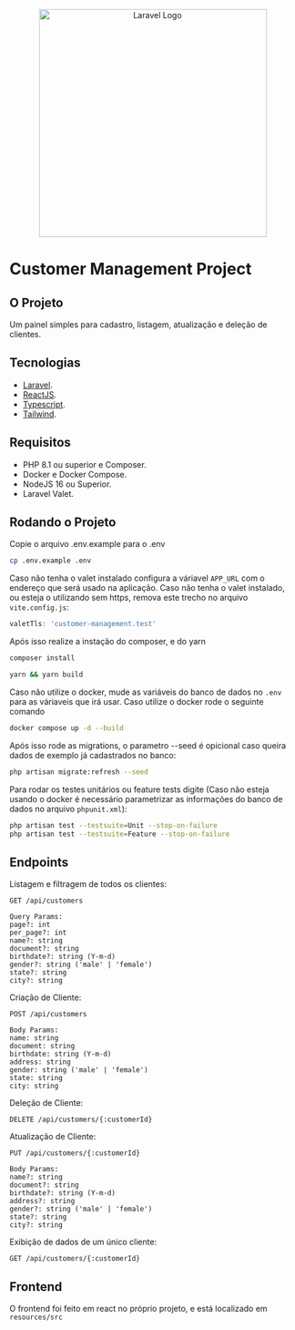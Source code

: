 <p align="center"><a href="https://laravel.com" target="_blank"><img src="https://raw.githubusercontent.com/laravel/art/master/logo-lockup/5%20SVG/2%20CMYK/1%20Full%20Color/laravel-logolockup-cmyk-red.svg" width="400" alt="Laravel Logo"></a></p>

# Customer Management Project

## O Projeto

Um painel simples para cadastro, listagem, atualização e deleção de clientes.

## Tecnologias

- [Laravel](https://laravel.com/).
- [ReactJS](https://react.dev).
- [Typescript](https://www.typescriptlang.org).
- [Tailwind](https://tailwindcss.com).

## Requisitos

- PHP 8.1 ou superior e Composer.
- Docker e Docker Compose.
- NodeJS 16 ou Superior.
- Laravel Valet.

## Rodando o Projeto

Copie o arquivo .env.example para o .env

```zsh
cp .env.example .env
```

Caso não tenha o valet instalado configura a váriavel `APP_URL` com o endereço que será usado na aplicação.
Caso não tenha o valet instalado, ou esteja o utilizando sem https, remova este trecho no arquivo `vite.config.js`:

```javascript
valetTls: 'customer-management.test'
```

Após isso realize a instação do composer, e do yarn

```zsh
composer install
```

```zsh
yarn && yarn build
```

Caso não utilize o docker, mude as variáveis do banco de dados no `.env` para as váriaveis que irá usar.
Caso utilize o docker rode o seguinte comando

```zsh
docker compose up -d --build
```

Após isso rode as migrations, o parametro --seed é opicional caso queira dados de exemplo já cadastrados no banco:

```zsh
php artisan migrate:refresh --seed
```

Para rodar os testes unitários ou feature tests digite (Caso não esteja usando o docker é necessário parametrizar as
informações do banco de dados no arquivo `phpunit.xml`):

```zsh
php artisan test --testsuite=Unit --stop-on-failure
php artisan test --testsuite=Feature --stop-on-failure
```

## Endpoints

Listagem e filtragem de todos os clientes:

`GET /api/customers`

```
Query Params:
page?: int
per_page?: int
name?: string
document?: string
birthdate?: string (Y-m-d)
gender?: string ('male' | 'female')
state?: string
city?: string
```

Criação de Cliente:

`POST /api/customers`

```
Body Params:
name: string
document: string
birthdate: string (Y-m-d)
address: string
gender: string ('male' | 'female')
state: string
city: string
```

Deleção de Cliente:

`DELETE /api/customers/{:customerId}`

Atualização de Cliente:

`PUT /api/customers/{:customerId}`

```
Body Params:
name?: string
document?: string
birthdate?: string (Y-m-d)
address?: string
gender?: string ('male' | 'female')
state?: string
city?: string
```

Exibição de dados de um único cliente:

`GET /api/customers/{:customerId}`

## Frontend

O frontend foi feito em react no próprio projeto, e está localizado em `resources/src`
